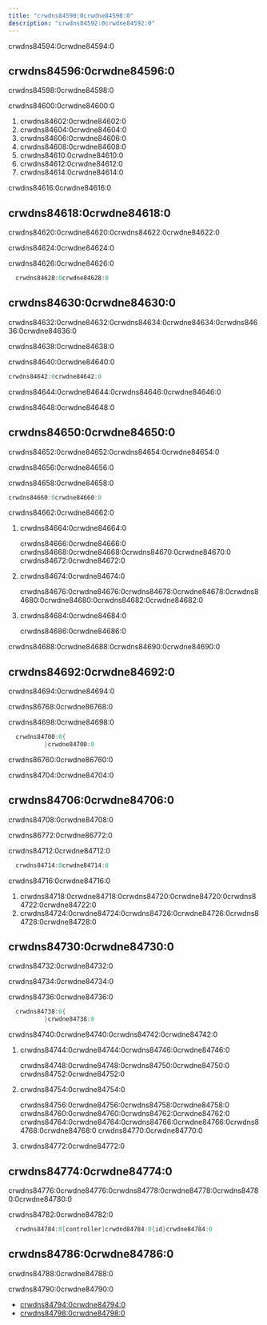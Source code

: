 ```yaml
---
title: "crwdns84590:0crwdne84590:0"
description: "crwdns84592:0crwdne84592:0"
---
```


crwdns84594:0crwdne84594:0

<!-- more -->

## crwdns84596:0crwdne84596:0

crwdns84598:0crwdne84598:0

crwdns84600:0crwdne84600:0

1. crwdns84602:0crwdne84602:0
2. crwdns84604:0crwdne84604:0
3. crwdns84606:0crwdne84606:0
4. crwdns84608:0crwdne84608:0
5. crwdns84610:0crwdne84610:0
6. crwdns84612:0crwdne84612:0
7. crwdns84614:0crwdne84614:0

crwdns84616:0crwdne84616:0

## crwdns84618:0crwdne84618:0

crwdns84620:0crwdne84620:0crwdns84622:0crwdne84622:0

crwdns84624:0crwdne84624:0

crwdns84626:0crwdne84626:0

```cs
  crwdns84628:0crwdne84628:0
```

## crwdns84630:0crwdne84630:0

crwdns84632:0crwdne84632:0crwdns84634:0crwdne84634:0crwdns84636:0crwdne84636:0

crwdns84638:0crwdne84638:0

crwdns84640:0crwdne84640:0

```cs
crwdns84642:0crwdne84642:0
```

crwdns84644:0crwdne84644:0crwdns84646:0crwdne84646:0

crwdns84648:0crwdne84648:0

## crwdns84650:0crwdne84650:0

crwdns84652:0crwdne84652:0crwdns84654:0crwdne84654:0

crwdns84656:0crwdne84656:0

crwdns84658:0crwdne84658:0

```cs
crwdns84660:0crwdne84660:0
```

crwdns84662:0crwdne84662:0

1. crwdns84664:0crwdne84664:0

   crwdns84666:0crwdne84666:0 crwdns84668:0crwdne84668:0crwdns84670:0crwdne84670:0 crwdns84672:0crwdne84672:0

2. crwdns84674:0crwdne84674:0

   crwdns84676:0crwdne84676:0crwdns84678:0crwdne84678:0crwdns84680:0crwdne84680:0crwdns84682:0crwdne84682:0

3. crwdns84684:0crwdne84684:0

   crwdns84686:0crwdne84686:0

crwdns84688:0crwdne84688:0crwdns84690:0crwdne84690:0

## crwdns84692:0crwdne84692:0

crwdns84694:0crwdne84694:0

crwdns86768:0crwdne86768:0

crwdns84698:0crwdne84698:0

```cs
  crwdns84700:0{
          }crwdne84700:0
```

crwdns86760:0crwdne86760:0

crwdns84704:0crwdne84704:0

## crwdns84706:0crwdne84706:0

crwdns84708:0crwdne84708:0

crwdns86772:0crwdne86772:0

crwdns84712:0crwdne84712:0

```cs
  crwdns84714:0crwdne84714:0
```

crwdns84716:0crwdne84716:0

1. crwdns84718:0crwdne84718:0crwdns84720:0crwdne84720:0crwdns84722:0crwdne84722:0
2. crwdns84724:0crwdne84724:0crwdns84726:0crwdne84726:0crwdns84728:0crwdne84728:0

## crwdns84730:0crwdne84730:0

crwdns84732:0crwdne84732:0

crwdns84734:0crwdne84734:0

crwdns84736:0crwdne84736:0

```cs
  crwdns84738:0{
          }crwdne84738:0
```

crwdns84740:0crwdne84740:0crwdns84742:0crwdne84742:0

1. crwdns84744:0crwdne84744:0crwdns84746:0crwdne84746:0

   crwdns84748:0crwdne84748:0crwdns84750:0crwdne84750:0 crwdns84752:0crwdne84752:0

2. crwdns84754:0crwdne84754:0

   crwdns84756:0crwdne84756:0crwdns84758:0crwdne84758:0 crwdns84760:0crwdne84760:0crwdns84762:0crwdne84762:0 crwdns84764:0crwdne84764:0crwdns84766:0crwdne84766:0crwdns84768:0crwdne84768:0 crwdns84770:0crwdne84770:0

3. crwdns84772:0crwdne84772:0

## crwdns84774:0crwdne84774:0

crwdns84776:0crwdne84776:0crwdns84778:0crwdne84778:0crwdns84780:0crwdne84780:0

crwdns84782:0crwdne84782:0

```cs
  crwdns84784:0[controller]crwdnd84784:0{id}crwdne84784:0
```

## crwdns84786:0crwdne84786:0

crwdns84788:0crwdne84788:0

crwdns84790:0crwdne84790:0

- [crwdns84794:0crwdne84794:0](crwdns84792:0crwdne84792:0)
- [crwdns84798:0crwdne84798:0](crwdns84796:0crwdne84796:0)

